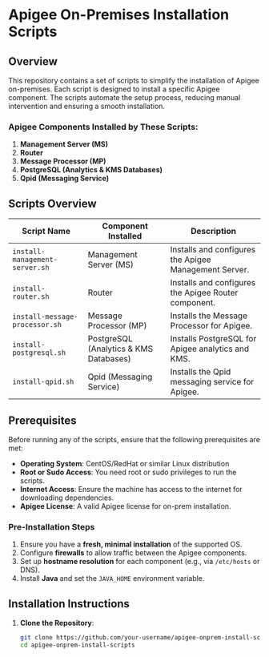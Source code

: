 # Apigee On-Premises Installation Scripts

## Overview
This repository contains a set of scripts to simplify the installation of Apigee on-premises. Each script is designed to install a specific Apigee component. The scripts automate the setup process, reducing manual intervention and ensuring a smooth installation.

### Apigee Components Installed by These Scripts:
1. **Management Server (MS)**
2. **Router**
3. **Message Processor (MP)**
4. **PostgreSQL (Analytics & KMS Databases)**
5. **Qpid (Messaging Service)**

## Scripts Overview

| Script Name               | Component Installed                       | Description                                       |
| ------------------------- | ----------------------------------------- | ------------------------------------------------- |
| `install-management-server.sh` | Management Server (MS)                    | Installs and configures the Apigee Management Server. |
| `install-router.sh`           | Router                                    | Installs and configures the Apigee Router component.  |
| `install-message-processor.sh`| Message Processor (MP)                     | Installs the Message Processor for Apigee.           |
| `install-postgresql.sh`       | PostgreSQL (Analytics & KMS Databases)     | Installs PostgreSQL for Apigee analytics and KMS.    |
| `install-qpid.sh`             | Qpid (Messaging Service)                   | Installs the Qpid messaging service for Apigee.       |

## Prerequisites
Before running any of the scripts, ensure that the following prerequisites are met:

- **Operating System**: CentOS/RedHat or similar Linux distribution
- **Root or Sudo Access**: You need root or sudo privileges to run the scripts.
- **Internet Access**: Ensure the machine has access to the internet for downloading dependencies.
- **Apigee License**: A valid Apigee license for on-prem installation.

### Pre-Installation Steps
1. Ensure you have a **fresh, minimal installation** of the supported OS.
2. Configure **firewalls** to allow traffic between the Apigee components.
3. Set up **hostname resolution** for each component (e.g., via `/etc/hosts` or DNS).
4. Install **Java** and set the `JAVA_HOME` environment variable.
   
## Installation Instructions

1. **Clone the Repository**:
   ```bash
   git clone https://github.com/your-username/apigee-onprem-install-scripts.git
   cd apigee-onprem-install-scripts
